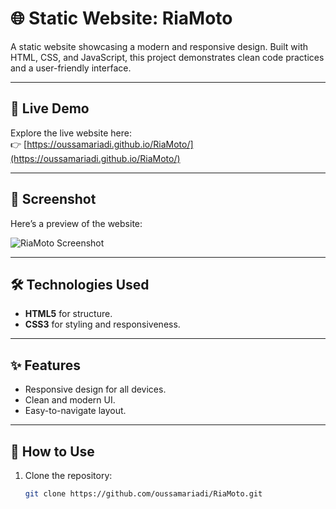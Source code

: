 # 🌐 Static Website: RiaMoto

A static website showcasing a modern and responsive design. Built with HTML, CSS, and JavaScript, this project demonstrates clean code practices and a user-friendly interface.

---

## 🔗 Live Demo
Explore the live website here:  
👉 [https://oussamariadi.github.io/RiaMoto/](https://oussamariadi.github.io/RiaMoto/)

---

## 📸 Screenshot

Here’s a preview of the website:

![RiaMoto Screenshot](https://github.com/user-attachments/assets/dfc9c465-d711-4b4b-883b-e28fe7d0a27e)

---

## 🛠️ Technologies Used
- **HTML5** for structure.
- **CSS3** for styling and responsiveness.

---

## ✨ Features
- Responsive design for all devices.
- Clean and modern UI.
- Easy-to-navigate layout.

---

## 📂 How to Use
1. Clone the repository:
   ```bash
   git clone https://github.com/oussamariadi/RiaMoto.git
